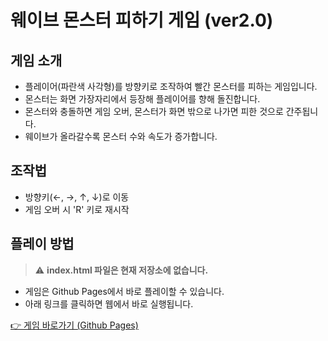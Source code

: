 # 웨이브 몬스터 피하기 게임 (ver2.0)

## 게임 소개
- 플레이어(파란색 사각형)를 방향키로 조작하여 빨간 몬스터를 피하는 게임입니다.
- 몬스터는 화면 가장자리에서 등장해 플레이어를 향해 돌진합니다.
- 몬스터와 충돌하면 게임 오버, 몬스터가 화면 밖으로 나가면 피한 것으로 간주됩니다.
- 웨이브가 올라갈수록 몬스터 수와 속도가 증가합니다.

## 조작법
- 방향키(←, →, ↑, ↓)로 이동
- 게임 오버 시 'R' 키로 재시작

## 플레이 방법
> ⚠️ **index.html 파일은 현재 저장소에 없습니다.**

- 게임은 Github Pages에서 바로 플레이할 수 있습니다.
- 아래 링크를 클릭하면 웹에서 바로 실행됩니다.

[👉 게임 바로가기 (Github Pages)](https://kevin-innovation.github.io/wave-ver2.0/)
